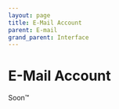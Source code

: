 ```yaml
---
layout: page
title: E-Mail Account
parent: E-mail
grand_parent: Interface
---
```


# E-Mail Account

Soon™
